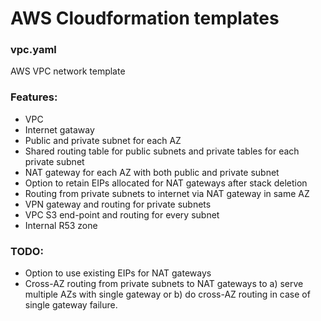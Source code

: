 # AWS Cloudformation templates 

### vpc.yaml

AWS VPC network template

### Features:
* VPC
* Internet gataway
* Public and private subnet for each AZ
* Shared routing table for public subnets and private tables for each private subnet
* NAT gateway for each AZ with both public and private subnet
* Option to retain EIPs allocated for NAT gateways after stack deletion
* Routing from private subnets to internet via NAT gateway in same AZ
* VPN gateway and routing for private subnets
* VPC S3 end-point and routing for every subnet
* Internal R53 zone

### TODO:
* Option to use existing EIPs for NAT gateways
* Cross-AZ routing from private subnets to NAT gateways to a) serve multiple AZs with single gateway or b) do cross-AZ routing in case of single gateway failure.
